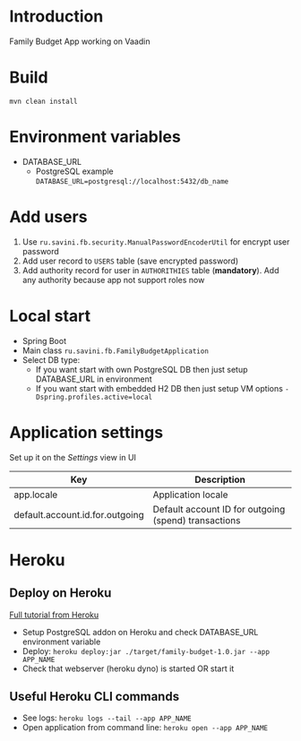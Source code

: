 # Introduction
Family Budget App working on Vaadin

# Build
`mvn clean install`

# Environment variables
* DATABASE_URL 
  * PostgreSQL example `DATABASE_URL=postgresql://localhost:5432/db_name`

# Add users
1. Use `ru.savini.fb.security.ManualPasswordEncoderUtil` for encrypt user password
2. Add user record to `USERS` table (save encrypted password)
3. Add authority record for user in `AUTHORITHIES` table (**mandatory**). Add any authority because app not support roles now

# Local start
* Spring Boot
* Main class `ru.savini.fb.FamilyBudgetApplication`
* Select DB type:
  * If you want start with own PostgreSQL DB then just setup DATABASE_URL in environment
  * If you want start with embedded H2 DB then just setup VM options `-Dspring.profiles.active=local`

# Application settings
Set up it on the _Settings_ view in UI  

| Key                             | Description                                          |
| ------------------------------- | ---------------------------------------------------- |
| app.locale                      | Application locale                                   |
| default.account.id.for.outgoing | Default account ID for outgoing (spend) transactions |

# Heroku
## Deploy on Heroku
[Full tutorial from Heroku](https://vaadin.com/learn/tutorials/cloud-deployment/heroku)
* Setup PostgreSQL addon on Heroku and check DATABASE_URL environment variable
* Deploy: `heroku deploy:jar ./target/family-budget-1.0.jar --app APP_NAME`  
* Check that webserver (heroku dyno) is started OR start it
## Useful Heroku CLI commands
* See logs: `heroku logs --tail --app APP_NAME`  
* Open application from command line: `heroku open --app APP_NAME`  
